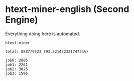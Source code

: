 # htext-miner-english (Second Engine)

Everything doing here is automated.

```
htext-miner

total: 8887/9523 (93.32143232174734%)

job0: 2005
job1: 2261
job2: 3026
job3: 1595
```